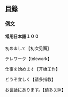 ## [<ruby><span>目錄</span><rt data-rt="もくろく"></rt></ruby>](../README.md)

### [例文](./例文.md)

#### 常用日本語１００

<ruby><span>初</span><rt data-rt="はじ"></rt></ruby>めまして【初次见面】

テレワーク【telework】

<ruby><span>仕事</span><rt data-rt="しごと"></rt></ruby>を<ruby><span>始め</span><rt data-rt="はじめ"></rt></ruby>ます【开始工作】

どうぞ<ruby><span>宜</span><rt data-rt="よろ"></rt></ruby>しく【请多指教】

お<ruby><span>世話</span><rt data-rt="せわ"></rt></ruby>にあります。【请多关照】
